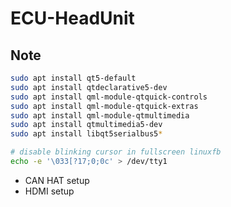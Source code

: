 # ECU-HeadUnit

## Note

```bash
sudo apt install qt5-default
sudo apt install qtdeclarative5-dev
sudo apt install qml-module-qtquick-controls
sudo apt install qml-module-qtquick-extras
sudo apt install qml-module-qtmultimedia
sudo apt install qtmultimedia5-dev
sudo apt install libqt5serialbus5*

# disable blinking cursor in fullscreen linuxfb
echo -e '\033[?17;0;0c' > /dev/tty1
```

+ CAN HAT setup
+ HDMI setup
